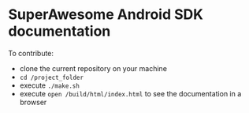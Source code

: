 # SuperAwesome Android SDK documentation

To contribute:
* clone the current repository on your machine
* ```cd /project_folder```
* execute ```./make.sh```
* execute ```open /build/html/index.html``` to see the documentation in a browser
